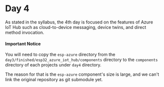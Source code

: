 # Day 4

As stated in the syllabus, the 4th day is focused on the features of Azure IoT Hub such as cloud-to-device messaging, device twins, and direct method invocation.

#### Important Notice

You will need to copy the `esp-azure` directory from the `day3/finished/esp32_azure_iot_hub/components` directory to the `components` directory of each projects under `day4` directory.

The reason for that is the `esp-azure` component's size is large, and we can't link the original repository as git submodule yet.
